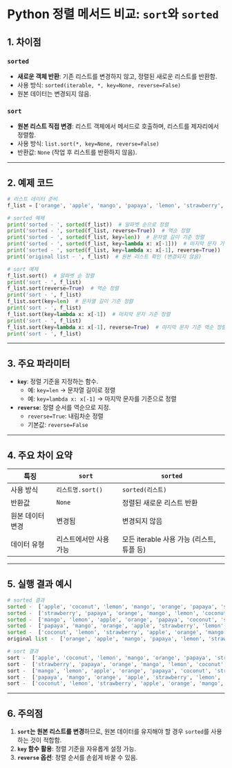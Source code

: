 
# Python 정렬 메서드 비교: `sort`와 `sorted`

## 1. 차이점
### `sorted`
- **새로운 객체 반환**: 기존 리스트를 변경하지 않고, 정렬된 새로운 리스트를 반환함.
- 사용 방식: `sorted(iterable, *, key=None, reverse=False)`
- 원본 데이터는 변경되지 않음.

### `sort`
- **원본 리스트 직접 변경**: 리스트 객체에서 메서드로 호출하며, 리스트를 제자리에서 정렬함.
- 사용 방식: `list.sort(*, key=None, reverse=False)`
- 반환값: `None` (작업 후 리스트를 반환하지 않음).

---

## 2. 예제 코드
```python
# 리스트 데이터 준비
f_list = ['orange', 'apple', 'mango', 'papaya', 'lemon', 'strawberry', 'coconut']

# sorted 예제
print('sorted - ', sorted(f_list))  # 알파벳 순으로 정렬
print('sorted - ', sorted(f_list, reverse=True))  # 역순 정렬
print('sorted - ', sorted(f_list, key=len))  # 문자열 길이 기준 정렬
print('sorted - ', sorted(f_list, key=lambda x: x[-1]))  # 마지막 문자 기준 정렬
print('sorted - ', sorted(f_list, key=lambda x: x[-1], reverse=True))  # 마지막 문자 기준 역순 정렬
print('original list - ', f_list)  # 원본 리스트 확인 (변경되지 않음)

# sort 예제
f_list.sort()  # 알파벳 순 정렬
print('sort - ', f_list)
f_list.sort(reverse=True)  # 역순 정렬
print('sort - ', f_list)
f_list.sort(key=len)  # 문자열 길이 기준 정렬
print('sort - ', f_list)
f_list.sort(key=lambda x: x[-1])  # 마지막 문자 기준 정렬
print('sort - ', f_list)
f_list.sort(key=lambda x: x[-1], reverse=True)  # 마지막 문자 기준 역순 정렬
print('sort - ', f_list)
```

---

## 3. 주요 파라미터
- **`key`**: 정렬 기준을 지정하는 함수.
  - 예: `key=len` → 문자열 길이로 정렬
  - 예: `key=lambda x: x[-1]` → 마지막 문자를 기준으로 정렬
- **`reverse`**: 정렬 순서를 역순으로 지정.
  - `reverse=True`: 내림차순 정렬
  - 기본값: `reverse=False`

---

## 4. 주요 차이 요약

| 특징            | `sort`                          | `sorted`                           |
|-----------------|--------------------------------|------------------------------------|
| 사용 방식         | `리스트명.sort()`              | `sorted(리스트)`                  |
| 반환값           | `None`                         | 정렬된 새로운 리스트 반환           |
| 원본 데이터 변경 | 변경됨                          | 변경되지 않음                      |
| 데이터 유형       | 리스트에서만 사용 가능           | 모든 iterable 사용 가능 (리스트, 튜플 등) |

---

## 5. 실행 결과 예시
```python
# sorted 결과
sorted -  ['apple', 'coconut', 'lemon', 'mango', 'orange', 'papaya', 'strawberry']
sorted -  ['strawberry', 'papaya', 'orange', 'mango', 'lemon', 'coconut', 'apple']
sorted -  ['mango', 'lemon', 'apple', 'orange', 'papaya', 'coconut', 'strawberry']
sorted -  ['papaya', 'mango', 'orange', 'apple', 'strawberry', 'lemon', 'coconut']
sorted -  ['coconut', 'lemon', 'strawberry', 'apple', 'orange', 'mango', 'papaya']
original list -  ['orange', 'apple', 'mango', 'papaya', 'lemon', 'strawberry', 'coconut']

# sort 결과
sort -  ['apple', 'coconut', 'lemon', 'mango', 'orange', 'papaya', 'strawberry']
sort -  ['strawberry', 'papaya', 'orange', 'mango', 'lemon', 'coconut', 'apple']
sort -  ['mango', 'lemon', 'apple', 'orange', 'papaya', 'coconut', 'strawberry']
sort -  ['papaya', 'mango', 'orange', 'apple', 'strawberry', 'lemon', 'coconut']
sort -  ['coconut', 'lemon', 'strawberry', 'apple', 'orange', 'mango', 'papaya']
```

---

## 6. 주의점
1. **`sort`는 원본 리스트를 변경**하므로, 원본 데이터를 유지해야 할 경우 `sorted`를 사용하는 것이 적합함.
2. **`key` 함수 활용**: 정렬 기준을 자유롭게 설정 가능.
3. **`reverse` 옵션**: 정렬 순서를 손쉽게 바꿀 수 있음.